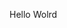 Hello Wolrd







































































































































































































































































































































































































































































































































































































































































































































































































































































































































































































































































































































































































































































































































































































































































































































































































































































































































































































































































































































































































































































































































































































































































































































































































































































































































































































































































































































































































































































































































































































































































































































































































































































































































































































































































































































































































































































































































































































































































































































































































































































































































































































































































































































































































































































































































































































































































































































































































































































































































































































































































































































































